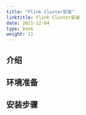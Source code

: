 ```yaml
---
title: "Flink Cluster安装"
linktitle: Flink Cluster安装
date: 2021-12-04
type: book
weight: 11
---
```

## 介绍

## 环境准备

## 安装步骤

